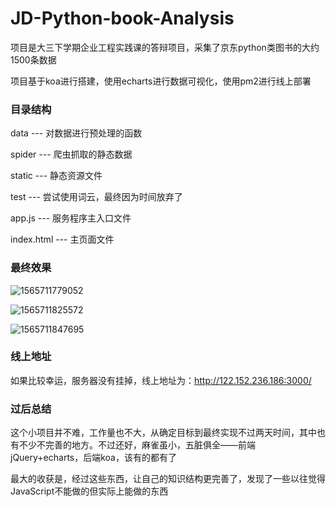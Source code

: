 # JD-Python-book-Analysis

项目是大三下学期企业工程实践课的答辩项目，采集了京东python类图书的大约1500条数据

项目基于koa进行搭建，使用echarts进行数据可视化，使用pm2进行线上部署

### 目录结构

data --- 对数据进行预处理的函数

spider --- 爬虫抓取的静态数据

static --- 静态资源文件

test --- 尝试使用词云，最终因为时间放弃了

app.js --- 服务程序主入口文件

index.html --- 主页面文件

### 最终效果

![1565711779052](https://baibai-mine.oss-cn-shanghai.aliyuncs.com/1565711779052.png)

![1565711825572](https://baibai-mine.oss-cn-shanghai.aliyuncs.com/1565711825572.png)

![1565711847695](https://baibai-mine.oss-cn-shanghai.aliyuncs.com/1565711847695.png)

### 线上地址

如果比较幸运，服务器没有挂掉，线上地址为：http://122.152.236.186:3000/

### 过后总结

这个小项目并不难，工作量也不大，从确定目标到最终实现不过两天时间，其中也有不少不完善的地方。不过还好，麻雀虽小，五脏俱全——前端jQuery+echarts，后端koa，该有的都有了

最大的收获是，经过这些东西，让自己的知识结构更完善了，发现了一些以往觉得JavaScript不能做的但实际上能做的东西